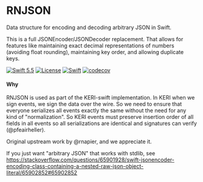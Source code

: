 # RNJSON

Data structure for encoding and decoding arbitrary JSON in Swift.

This is a full JSONEncoder/JSONDecoder replacement. That allows for features like maintaining exact decimal representations of numbers (avoiding
float rounding), maintaining key order, and allowing duplicate keys. 

[![Swift 5.5](https://img.shields.io/badge/Swift-5.5-blue.svg)](https://swift.org/download/)
[![License](https://img.shields.io/badge/License-Apache_2.0-blue.svg)](https://opensource.org/licenses/Apache-2.0)
[![Swift](https://github.com/WebOfTrust/rnjson/actions/workflows/ci.yaml/badge.svg?branch=main)](https://github.com/WebOfTrust/rnjson/actions/workflows/ci.yaml)
[![codecov](https://codecov.io/gh/weboftrust/rnjson/branch/main/graph/badge.svg?token=QmX4JiwGoZ)](https://codecov.io/gh/weboftrust/rnjson)


#### Why

RNJSON is used as part of the KERI-swift implementation. In KERI when we sign events, we sign the data over the wire. So we need to ensure that everyone serializes all events exactly the same without the need for any kind of "normalization".  So KERI events must preserve insertion order of all fields in all events so all serializations are identical and signatures can verify (@pfeairheller).

Original upstream work by @rnapier, and we appreciate it.

If you just want "arbitrary JSON" that works with stdlib, see
https://stackoverflow.com/questions/65901928/swift-jsonencoder-encoding-class-containing-a-nested-raw-json-object-literal/65902852#65902852
